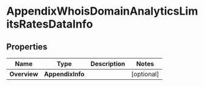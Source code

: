# AppendixWhoisDomainAnalyticsLimitsRatesDataInfo


## Properties

| Name | Type | Description | Notes |
|------------ | ------------- | ------------- | -------------|
**Overview** | **AppendixInfo** |  |[optional]|